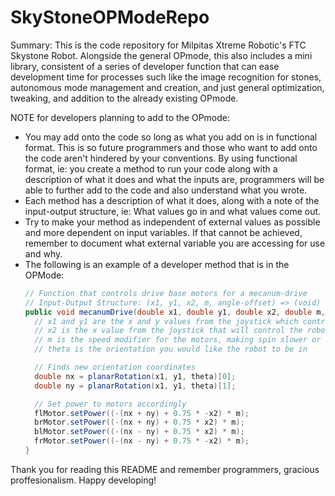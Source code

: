 # SkyStoneOPModeRepo
Summary:
This is the code repository for Milpitas Xtreme Robotic's FTC Skystone Robot. Alongside the general OPmode, this also includes a mini library, consistent of a series of developer function that can ease development time for processes such like the image recognition for stones, autonomous mode management and creation, and just general optimization, tweaking, and addition to the already existing OPmode. 

NOTE for developers planning to add to the OPmode:
- You may add onto the code so long as what you add on is in functional format.
  This is so future programmers and those who want to add onto the code aren't hindered
  by your conventions. By using functional format, ie: you create a method to run your
  code along with a description of what it does and what the inputs are, programmers will be
  able to further add to the code and also understand what you wrote.
- Each method has a description of what it does, along with
  a note of the input-output structure, ie: What values go in and what values
  come out.
- Try to make your method as independent of external values as possible and more dependent on input variables.
  If that cannot be achieved, remember to document what external variable you are accessing for use and why.
- The following is an example of a developer method that is in the OPMode:
  ```java
  // Function that controls drive base motors for a mecanum-drive
  // Input-Output Structure: (x1, y1, x2, m, angle-offset) => (void)
  public void mecanumDrive(double x1, double y1, double x2, double m, double theta) {
    // x1 and y1 are the x and y values from the joystick which controls the robot's drive
    // x2 is the x value from the joystick that will control the robot's left-right rotation
    // m is the speed modifier for the motors, making spin slower or faster
    // theta is the orientation you would like the robot to be in

    // Finds new orientation coordinates
    double nx = planarRotation(x1, y1, theta)[0];
    double ny = planarRotation(x1, y1, theta)[1];

    // Set power to motors accordingly
    flMotor.setPower((-(nx + ny) + 0.75 * -x2) * m);
    brMotor.setPower((-(nx + ny) + 0.75 * x2) * m);
    blMotor.setPower((-(nx - ny) + 0.75 * x2) * m);
    frMotor.setPower((-(nx - ny) + 0.75 * -x2) * m);
  }
  ```
Thank you for reading this README and remember programmers, gracious proffesionalism. Happy developing!
